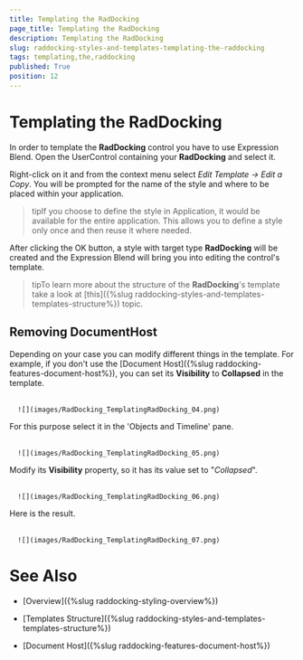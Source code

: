 ```yaml
---
title: Templating the RadDocking
page_title: Templating the RadDocking
description: Templating the RadDocking
slug: raddocking-styles-and-templates-templating-the-raddocking
tags: templating,the,raddocking
published: True
position: 12
---
```


# Templating the RadDocking



In order to template the __RadDocking__ control you have to use Expression Blend. Open the UserControl containing your __RadDocking__ and select it.

Right-click on it and from the context menu select *Edit Template -> Edit a Copy*. You will be prompted for the name of the style and where to be placed within your application.

>tipIf you choose to define the style in Application, it would be available for the entire application. This allows you to define a style only once and then reuse it where needed.

After clicking the OK button, a style with target type __RadDocking__ will be created and the Expression Blend will bring you into editing the control's template.

>tipTo learn more about the structure of the __RadDocking__'s template take a look at [this]({%slug raddocking-styles-and-templates-templates-structure%}) topic.

## Removing DocumentHost

Depending on your case you can modify different things in the template. For example, if you don't use the [Document Host]({%slug raddocking-features-document-host%}), you can set its __Visibility__ to __Collapsed__ in the template.




         
      ![](images/RadDocking_TemplatingRadDocking_04.png)

For this purpose select it in the 'Objects and Timeline' pane.




         
      ![](images/RadDocking_TemplatingRadDocking_05.png)

Modify its __Visibility__ property, so it has its value set to "*Collapsed*".




         
      ![](images/RadDocking_TemplatingRadDocking_06.png)

Here is the result.




         
      ![](images/RadDocking_TemplatingRadDocking_07.png)

# See Also

 * [Overview]({%slug raddocking-styling-overview%})

 * [Templates Structure]({%slug raddocking-styles-and-templates-templates-structure%})

 * [Document Host]({%slug raddocking-features-document-host%})
